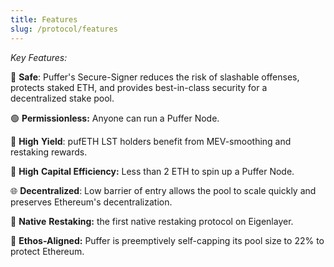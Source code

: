```yaml
---
title: Features
slug: /protocol/features
---
```


*Key Features:*

🔐 **Safe**: Puffer's Secure-Signer reduces the risk of slashable offenses, protects staked ETH, and provides best-in-class security for a decentralized stake pool.

🟢 **Permissionless:** Anyone can run a Puffer Node.

🚀 **High** **Yield**: pufETH LST holders benefit from MEV-smoothing and restaking rewards.

🐡 **High** **Capital Efficiency:** Less than 2 ETH to spin up a Puffer Node.

🌐 **Decentralized**: Low barrier of entry allows the pool to scale quickly and preserves Ethereum's decentralization.

🥩 **Native** **Restaking:** the first native restaking protocol on Eigenlayer.

🧢 **Ethos-Aligned:** Puffer is preemptively self-capping its pool size to 22% to protect Ethereum.